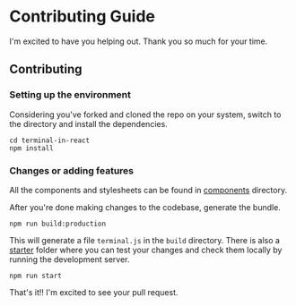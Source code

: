 # Contributing Guide

I'm excited to have you helping out. Thank you so much for your time.

## Contributing

### Setting up the environment

Considering you've forked and cloned the repo on your system, switch to the directory and install the dependencies.

```
cd terminal-in-react
npm install
```

### Changes or adding features

All the components and stylesheets can be found in [components](./components) directory. 

After you're done making changes to the codebase, generate the bundle.

```
npm run build:production
```

This will generate a file `terminal.js` in the `build` directory. There is also a [starter](./starter) folder where you can test your changes and check them locally by running the development server.

```
npm run start
```

That's it!! I'm excited to see your pull request.
